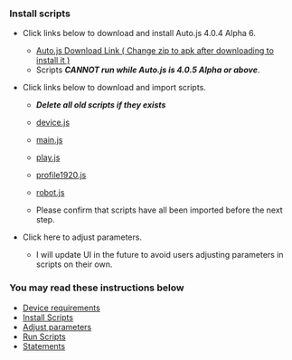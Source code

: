 ### Install scripts


* Click links below to download and install Auto.js 4.0.4 Alpha 6.

  - <a href="https://github.com/Dr-Omega9834/Asphalt9/files/3417174/Auto.js.zip">Auto.js Download Link ( Change zip to apk after downloading to install it ) </a>
  - Scripts ***CANNOT run while Auto.js is 4.0.5 Alpha or above***.

* Click links below to download and import scripts.
  
  - ***Delete all old scripts if they exists***

  - <a href="https://github.com/Dr-Omega9834/Asphalt9/releases/download/2.0/device.js">device.js</a>

  - <a href="https://github.com/Dr-Omega9834/Asphalt9/releases/download/2.0/main.js">main.js</a>

  - <a href="https://github.com/Dr-Omega9834/Asphalt9/releases/download/2.0/play.js">play.js</a>

  - <a href="https://github.com/Dr-Omega9834/Asphalt9/releases/download/1.2/profile1920.js">profile1920.js</a>

  - <a href="https://github.com/Dr-Omega9834/Asphalt9/releases/download/2.0/robot.js">robot.js</a>

  - Please confirm that scripts have all been imported before the next step. 

* <a herf = "adjustment.md">Click here</a> to adjust parameters.


  * I will update UI in the future to avoid users adjusting parameters in scripts on their own.



### You may read these instructions below

* <a href="requirement.md">Device requirements</a>
* <a href="installation.md">Install Scripts</a>
* <a href="adjustment.md">Adjust parameters</a>
* <a href="run.md">Run Scripts</a>
* <a href="description.md">Statements</a>